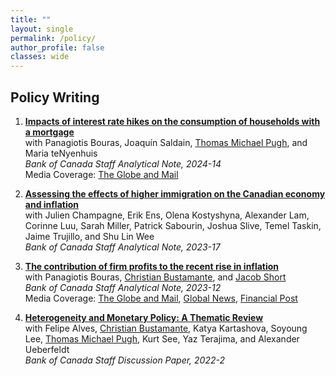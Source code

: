 ```yaml
---
title: ""
layout: single
permalink: /policy/
author_profile: false
classes: wide
---
```


## Policy Writing

1. [**Impacts of interest rate hikes on the consumption of households with a mortgage**](https://www.bankofcanada.ca/2024/06/staff-analytical-note-2024-14/)  
   with Panagiotis Bouras, Joaquín Saldain, 
   <a href="https://sites.google.com/view/thomasmichaelpugh/home?authuser=0" class="coauthor-link">Thomas Michael Pugh</a>, and Maria teNyenhuis  
   *Bank of Canada Staff Analytical Note, 2024-14*  
   Media Coverage: [The Globe and Mail](https://www.theglobeandmail.com/business/article-past-rate-hikes-will-cast-long-shadow-on-consumption-even-as-monetary/)

2. [**Assessing the effects of higher immigration on the Canadian economy and inflation**](https://www.bankofcanada.ca/2023/12/staff-analytical-note-2023-17/)  
   with Julien Champagne, Erik Ens, Olena Kostyshyna, Alexander Lam, Corinne Luu, Sarah Miller, Patrick Sabourin, Joshua Slive, Temel Taskin, Jaime Trujillo, and Shu Lin Wee  
   *Bank of Canada Staff Analytical Note, 2023-17*

3. [**The contribution of firm profits to the recent rise in inflation**](https://www.bankofcanada.ca/2023/08/staff-analytical-note-2023-12/)  
   with Panagiotis Bouras, 
   <a href="https://cbustamante.co/" class="coauthor-link">Christian Bustamante</a>, and 
   <a href="https://www.jacobmshort.com/" class="coauthor-link">Jacob Short</a>  
   *Bank of Canada Staff Analytical Note, 2023-12*  
   Media Coverage: [The Globe and Mail](https://www.theglobeandmail.com/business/article-profits-inflation-bank-of-canada/), [Global News](https://globalnews.ca/news/9872112/inflation-company-profits-bank-of-canada-report/), [Financial Post](https://globalnews.ca/news/9872112/inflation-company-profits-bank-of-canada-report/)

4. [**Heterogeneity and Monetary Policy: A Thematic Review**](https://www.bankofcanada.ca/2022/02/staff-discussion-paper-2022-2/)  
   with Felipe Alves, 
   <a href="https://cbustamante.co/" class="coauthor-link">Christian Bustamante</a>, Katya Kartashova, Soyoung Lee, 
   <a href="https://sites.google.com/view/thomasmichaelpugh/home?authuser=0" class="coauthor-link">Thomas Michael Pugh</a>, Kurt See, Yaz Terajima, and Alexander Ueberfeldt  
   *Bank of Canada Staff Discussion Paper, 2022-2*